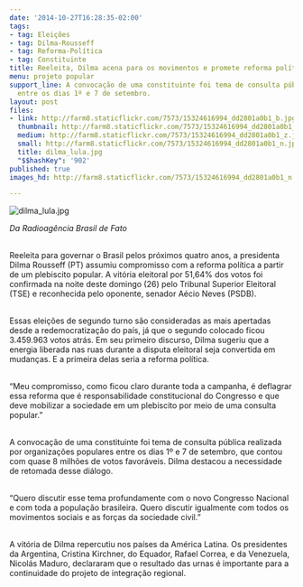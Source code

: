 ```yaml
---
date: '2014-10-27T16:28:35-02:00'
tags:
- tag: Eleições
- tag: Dilma-Rousseff
- tag: Reforma-Política
- tag: Constituinte
title: Reeleita, Dilma acena para os movimentos e promete reforma política
menu: projeto popular
support_line: A convocação de uma constituinte foi tema de consulta pública realizada
  entre os dias 1º e 7 de setembro.
layout: post
files:
- link: http://farm8.staticflickr.com/7573/15324616994_dd2801a0b1_b.jpg
  thumbnail: http://farm8.staticflickr.com/7573/15324616994_dd2801a0b1_t.jpg
  medium: http://farm8.staticflickr.com/7573/15324616994_dd2801a0b1_z.jpg
  small: http://farm8.staticflickr.com/7573/15324616994_dd2801a0b1_n.jpg
  title: dilma_lula.jpg
  "$$hashKey": '902'
published: true
images_hd: http://farm8.staticflickr.com/7573/15324616994_dd2801a0b1_n.jpg

---
```

<p><img alt="dilma_lula.jpg" src="http://farm8.staticflickr.com/7573/15324616994_dd2801a0b1_b.jpg" /></p>

<p><em>Da Radioag&ecirc;ncia Brasil de Fato</em></p>

<p><br />
Reeleita para governar o Brasil pelos pr&oacute;ximos quatro anos, a presidenta Dilma Rousseff (PT) assumiu compromisso com a reforma pol&iacute;tica a partir de um plebiscito popular. A vit&oacute;ria eleitoral por 51,64% dos votos foi confirmada na noite deste domingo (26) pelo Tribunal Superior Eleitoral (TSE) e reconhecida pelo oponente, senador A&eacute;cio Neves (PSDB).</p>

<p><br />
Essas elei&ccedil;&otilde;es de segundo turno s&atilde;o consideradas as mais apertadas desde a redemocratiza&ccedil;&atilde;o do pa&iacute;s, j&aacute; que o segundo colocado ficou 3.459.963 votos atr&aacute;s. Em seu primeiro discurso, Dilma sugeriu que a energia liberada nas ruas durante a disputa eleitoral seja convertida em mudan&ccedil;as. E a primeira delas seria a reforma pol&iacute;tica.</p>

<p><br />
&ldquo;Meu compromisso, como ficou claro durante toda a campanha, &eacute; deflagrar essa reforma que &eacute; responsabilidade constitucional do Congresso e que deve mobilizar a sociedade em um plebiscito por meio de uma consulta popular.&rdquo;</p>

<p><br />
A convoca&ccedil;&atilde;o de uma constituinte foi tema de consulta p&uacute;blica realizada por organiza&ccedil;&otilde;es populares entre os dias 1&ordm; e 7 de setembro, que contou com quase 8 milh&otilde;es de votos favor&aacute;veis. Dilma destacou a necessidade de retomada desse di&aacute;logo.</p>

<p><br />
&ldquo;Quero discutir esse tema profundamente com o novo Congresso Nacional e com toda a popula&ccedil;&atilde;o brasileira. Quero discutir igualmente com todos os movimentos sociais e as for&ccedil;as da sociedade civil.&rdquo;</p>

<p><br />
A vit&oacute;ria de Dilma repercutiu nos pa&iacute;ses da Am&eacute;rica Latina. Os presidentes da Argentina, Cristina Kirchner, do Equador, Rafael Correa, e da Venezuela, Nicol&aacute;s Maduro, declararam que o resultado das urnas &eacute; importante para a continuidade do projeto de integra&ccedil;&atilde;o regional.</p>
